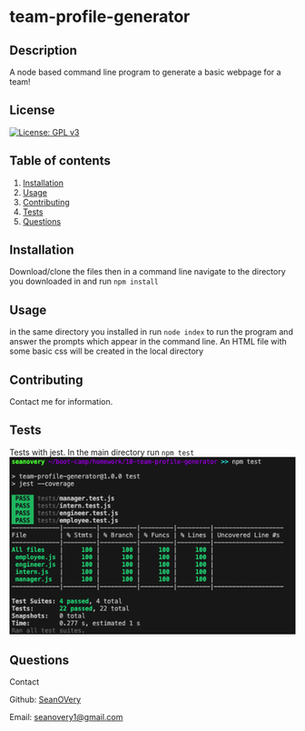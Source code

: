# team-profile-generator

  ## Description
  
  A node based command line program to generate a basic webpage for a team!
  
  ## License
  [![License: GPL v3](https://img.shields.io/badge/License-GPLv3-blue.svg)](https://www.gnu.org/licenses/gpl-3.0)
  
  ## Table of contents
  1. [Installation](#Installation)
  2. [Usage](#Usage)
  3. [Contributing](#Contributing)
  4. [Tests](#Tests)
  5. [Questions](#Questions)
  ## Installation
  
  Download/clone the files then in a command line navigate to the directory you downloaded in and run ```npm install```

  ## Usage
  
  in the same directory you installed in run ```node index``` to run the program and answer the prompts which appear in the command line. An HTML file with some basic css will be created in the local directory

  ## Contributing
  
  Contact me for information.

  ## Tests
  
  Tests with jest.
  In the main directory run ```npm test```
  ![Passing Tests](./assets/images/passing-tests-team-profile.png)


  ## Questions
  Contact

  Github: [SeanOVery](https://github.com/SeanOVery)

  Email: seanovery1@gmail.com

